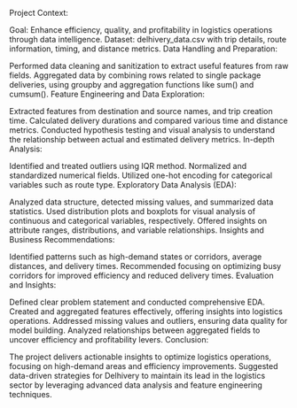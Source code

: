 Project Context:

Goal: Enhance efficiency, quality, and profitability in logistics operations through data intelligence.
Dataset: delhivery_data.csv with trip details, route information, timing, and distance metrics.
Data Handling and Preparation:

Performed data cleaning and sanitization to extract useful features from raw fields.
Aggregated data by combining rows related to single package deliveries, using groupby and aggregation functions like sum() and cumsum().
Feature Engineering and Data Exploration:

Extracted features from destination and source names, and trip creation time.
Calculated delivery durations and compared various time and distance metrics.
Conducted hypothesis testing and visual analysis to understand the relationship between actual and estimated delivery metrics.
In-depth Analysis:

Identified and treated outliers using IQR method.
Normalized and standardized numerical fields.
Utilized one-hot encoding for categorical variables such as route type.
Exploratory Data Analysis (EDA):

Analyzed data structure, detected missing values, and summarized data statistics.
Used distribution plots and boxplots for visual analysis of continuous and categorical variables, respectively.
Offered insights on attribute ranges, distributions, and variable relationships.
Insights and Business Recommendations:

Identified patterns such as high-demand states or corridors, average distances, and delivery times.
Recommended focusing on optimizing busy corridors for improved efficiency and reduced delivery times.
Evaluation and Insights:

Defined clear problem statement and conducted comprehensive EDA.
Created and aggregated features effectively, offering insights into logistics operations.
Addressed missing values and outliers, ensuring data quality for model building.
Analyzed relationships between aggregated fields to uncover efficiency and profitability levers.
Conclusion:

The project delivers actionable insights to optimize logistics operations, focusing on high-demand areas and efficiency improvements.
Suggested data-driven strategies for Delhivery to maintain its lead in the logistics sector by leveraging advanced data analysis and feature engineering techniques.
